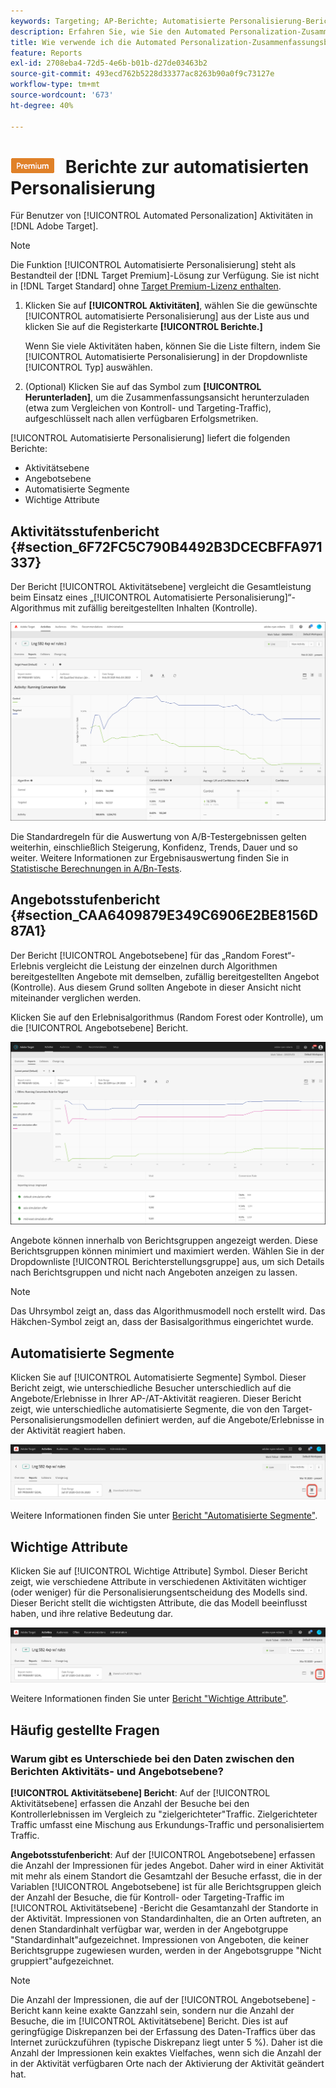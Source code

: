 ```yaml
---
keywords: Targeting; AP-Berichte; Automatisierte Personalisierung-Berichte; Aktivitätsstufenbericht; Angebotsebene-Bericht; Angebotsdetailbericht; FAQ
description: Erfahren Sie, wie Sie den Automated Personalization-Zusammenfassungsbericht in Adobe Target interpretieren. Sie können aus diesem Bericht zu den Berichten "Automatisierte Segmente"und "Wichtige Attribute"wechseln.
title: Wie verwende ich die Automated Personalization-Zusammenfassungsberichte?
feature: Reports
exl-id: 2708eba4-72d5-4e6b-b01b-d27de03463b2
source-git-commit: 493ecd762b5228d33377ac8263b90a0f9c73127e
workflow-type: tm+mt
source-wordcount: '673'
ht-degree: 40%

---
```


# ![PREMIUM](/help/main/assets/premium.png) Berichte zur automatisierten Personalisierung

Für Benutzer von [!UICONTROL Automated Personalization] Aktivitäten in [!DNL Adobe Target].

>[!NOTE]
>
>Die Funktion [!UICONTROL Automatisierte Personalisierung] steht als Bestandteil der [!DNL Target Premium]-Lösung zur Verfügung. Sie ist nicht in [!DNL Target Standard] ohne [Target Premium-Lizenz enthalten](/help/main/c-intro/intro.md#premium).

1. Klicken Sie auf **[!UICONTROL Aktivitäten]**, wählen Sie die gewünschte [!UICONTROL automatisierte Personalisierung] aus der Liste aus und klicken Sie auf die Registerkarte **[!UICONTROL Berichte.]**

   Wenn Sie viele Aktivitäten haben, können Sie die Liste filtern, indem Sie [!UICONTROL Automatisierte Personalisierung] in der Dropdownliste [!UICONTROL Typ] auswählen.

1. (Optional) Klicken Sie auf das Symbol zum **[!UICONTROL Herunterladen]**, um die Zusammenfassungsansicht herunterzuladen (etwa zum Vergleichen von Kontroll- und Targeting-Traffic), aufgeschlüsselt nach allen verfügbaren Erfolgsmetriken.

[!UICONTROL Automatisierte Personalisierung] liefert die folgenden Berichte:

* Aktivitätsebene
* Angebotsebene
* Automatisierte Segmente
* Wichtige Attribute

## Aktivitätsstufenbericht {#section_6F72FC5C790B4492B3DCECBFFA971337}

Der Bericht [!UICONTROL Aktivitätsebene] vergleicht die Gesamtleistung beim Einsatz eines „[!UICONTROL Automatisierte Personalisierung]“-Algorithmus mit zufällig bereitgestellten Inhalten (Kontrolle).

![Aktivitätsstufenbericht ](/help/main/c-reports/assets/box_plot_ap.png)

Die Standardregeln für die Auswertung von A/B-Testergebnissen gelten weiterhin, einschließlich Steigerung, Konfidenz, Trends, Dauer und so weiter. Weitere Informationen zur Ergebnisauswertung finden Sie in  [Statistische Berechnungen in A/Bn-Tests](/help/main/c-reports/statistical-methodology/statistical-calculations.md).

## Angebotsstufenbericht {#section_CAA6409879E349C6906E2BE8156D87A1}

Der Bericht [!UICONTROL Angebotsebene] für das „Random Forest“-Erlebnis vergleicht die Leistung der einzelnen durch Algorithmen bereitgestellten Angebote mit demselben, zufällig bereitgestellten Angebot (Kontrolle). Aus diesem Grund sollten Angebote in dieser Ansicht nicht miteinander verglichen werden.

Klicken Sie auf den Erlebnisalgorithmus (Random Forest oder Kontrolle), um die [!UICONTROL Angebotsebene] Bericht.

![](assets/ap_OfferLevelRpt.png)

Angebote können innerhalb von Berichtsgruppen angezeigt werden. Diese Berichtsgruppen können minimiert und maximiert werden. Wählen Sie in der Dropdownliste [!UICONTROL Berichterstellungsgruppe] aus, um sich Details nach Berichtsgruppen und nicht nach Angeboten anzeigen zu lassen.

>[!NOTE]
>
>Das Uhrsymbol zeigt an, dass das Algorithmusmodell noch erstellt wird. Das Häkchen-Symbol zeigt an, dass der Basisalgorithmus eingerichtet wurde.

## Automatisierte Segmente

Klicken Sie auf [!UICONTROL Automatisierte Segmente] Symbol. Dieser Bericht zeigt, wie unterschiedliche Besucher unterschiedlich auf die Angebote/Erlebnisse in Ihrer AP-/AT-Aktivität reagieren. Dieser Bericht zeigt, wie unterschiedliche automatisierte Segmente, die von den Target-Personalisierungsmodellen definiert werden, auf die Angebote/Erlebnisse in der Aktivität reagiert haben.

![Symbol für automatisierte Segmente](/help/main/c-reports/assets/icon-automated-sements-ap.png)

Weitere Informationen finden Sie unter [Bericht &quot;Automatisierte Segmente&quot;](/help/main/c-reports/c-personalization-insights-reports/automated-segments-report.md).

## Wichtige Attribute

Klicken Sie auf [!UICONTROL Wichtige Attribute] Symbol. Dieser Bericht zeigt, wie verschiedene Attribute in verschiedenen Aktivitäten wichtiger (oder weniger) für die Personalisierungsentscheidung des Modells sind. Dieser Bericht stellt die wichtigsten Attribute, die das Modell beeinflusst haben, und ihre relative Bedeutung dar.

![Symbol &quot;Wichtige Attribute&quot;](/help/main/c-reports/assets/icon-important-attributes-ap.png)

Weitere Informationen finden Sie unter [Bericht &quot;Wichtige Attribute&quot;](/help/main/c-reports/c-personalization-insights-reports/important-attributes-report.md).

## Häufig gestellte Fragen  

### Warum gibt es Unterschiede bei den Daten zwischen den Berichten Aktivitäts- und Angebotsebene?

**[!UICONTROL Aktivitätsebene] Bericht**: Auf der [!UICONTROL Aktivitätsebene] erfassen die Anzahl der Besuche bei den Kontrollerlebnissen im Vergleich zu &quot;zielgerichteter&quot;Traffic. Zielgerichteter Traffic umfasst eine Mischung aus Erkundungs-Traffic und personalisiertem Traffic.

**Angebotsstufenbericht**: Auf der [!UICONTROL Angebotsebene] erfassen die Anzahl der Impressionen für jedes Angebot. Daher wird in einer Aktivität mit mehr als einem Standort die Gesamtzahl der Besuche erfasst, die in der Variablen [!UICONTROL Angebotsebene] ist für alle Berichtsgruppen gleich der Anzahl der Besuche, die für Kontroll- oder Targeting-Traffic im [!UICONTROL Aktivitätsebene] -Bericht die Gesamtanzahl der Standorte in der Aktivität. Impressionen von Standardinhalten, die an Orten auftreten, an denen Standardinhalt verfügbar war, werden in der Angebotgruppe &quot;Standardinhalt&quot;aufgezeichnet. Impressionen von Angeboten, die keiner Berichtsgruppe zugewiesen wurden, werden in der Angebotsgruppe &quot;Nicht gruppiert&quot;aufgezeichnet.

>[!NOTE]
>
>Die Anzahl der Impressionen, die auf der [!UICONTROL Angebotsebene] -Bericht kann keine exakte Ganzzahl sein, sondern nur die Anzahl der Besuche, die im [!UICONTROL Aktivitätsebene] Bericht. Dies ist auf geringfügige Diskrepanzen bei der Erfassung des Daten-Traffics über das Internet zurückzuführen (typische Diskrepanz liegt unter 5 %). Daher ist die Anzahl der Impressionen kein exaktes Vielfaches, wenn sich die Anzahl der in der Aktivität verfügbaren Orte nach der Aktivierung der Aktivität geändert hat.
